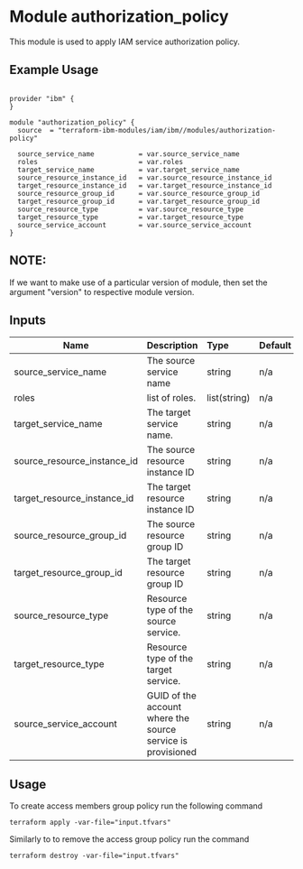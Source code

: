 # Module authorization_policy

This module is used to apply IAM service authorization policy. 

## Example Usage
```

provider "ibm" {
}

module "authorization_policy" {
  source  = "terraform-ibm-modules/iam/ibm//modules/authorization-policy"

  source_service_name           = var.source_service_name
  roles                         = var.roles
  target_service_name           = var.target_service_name
  source_resource_instance_id   = var.source_resource_instance_id
  target_resource_instance_id   = var.target_resource_instance_id
  source_resource_group_id      = var.source_resource_group_id
  target_resource_group_id      = var.target_resource_group_id
  source_resource_type          = var.source_resource_type
  target_resource_type          = var.target_resource_type
  source_service_account        = var.source_service_account
}

```
## NOTE: 

If we want to make use of a particular version of module, then set the argument "version" to respective module version.

## Inputs

| Name                        | Description                                                      | Type         | Default | Required |
|-----------------------------|------------------------------------------------------------------|:-------------|:------- |:---------|
| source_service_name         | The source service name                                          | string       | n/a     | yes      |
| roles                       | list of roles.                                                   | list(string) | n/a     | yes      |
| target_service_name         | The target service name.                                         | string       | n/a     | yes      |
| source_resource_instance_id | The source resource instance ID                                  | string       | n/a     | no       |
| target_resource_instance_id | The target resource instance ID                                  | string       | n/a     | no       |
| source_resource_group_id    | The source resource group ID                                     | string       | n/a     | no       |
| target_resource_group_id    | The target resource group ID                                     | string       | n/a     | no       |
| source_resource_type        | Resource type of the source service.                             | string       | n/a     | no       |
| target_resource_type        | Resource type of the target service.                             | string       | n/a     | no       |
| source_service_account      | GUID of the account where the source service is provisioned      | string       | n/a     | no       |


## Usage

To create access members group policy run the following command

  `terraform apply -var-file="input.tfvars"`

Similarly to to remove the access group policy run the command

   `terraform destroy -var-file="input.tfvars"`
   



